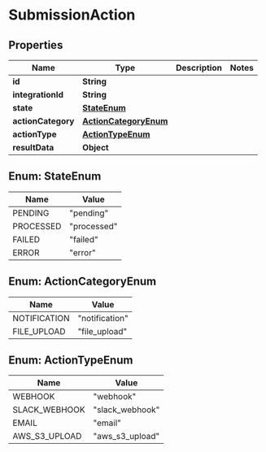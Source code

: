 

# SubmissionAction


## Properties

Name | Type | Description | Notes
------------ | ------------- | ------------- | -------------
**id** | **String** |  | 
**integrationId** | **String** |  | 
**state** | [**StateEnum**](#StateEnum) |  | 
**actionCategory** | [**ActionCategoryEnum**](#ActionCategoryEnum) |  | 
**actionType** | [**ActionTypeEnum**](#ActionTypeEnum) |  | 
**resultData** | **Object** |  | 



## Enum: StateEnum

Name | Value
---- | -----
PENDING | &quot;pending&quot;
PROCESSED | &quot;processed&quot;
FAILED | &quot;failed&quot;
ERROR | &quot;error&quot;



## Enum: ActionCategoryEnum

Name | Value
---- | -----
NOTIFICATION | &quot;notification&quot;
FILE_UPLOAD | &quot;file_upload&quot;



## Enum: ActionTypeEnum

Name | Value
---- | -----
WEBHOOK | &quot;webhook&quot;
SLACK_WEBHOOK | &quot;slack_webhook&quot;
EMAIL | &quot;email&quot;
AWS_S3_UPLOAD | &quot;aws_s3_upload&quot;



